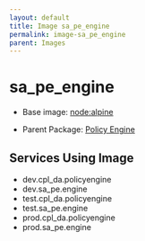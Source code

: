 ```yaml
---
layout: default
title: Image sa_pe_engine
permalink: image-sa_pe_engine
parent: Images
---
```

# sa_pe_engine

* Base image:  [node:alpine](image-node:alpine)

* Parent Package: [Policy Engine](package--edgemere-sa-pe)


## Services Using Image
* dev.cpl_da.policyengine
* dev.sa_pe.engine
* test.cpl_da.policyengine
* test.sa_pe.engine
* prod.cpl_da.policyengine
* prod.sa_pe.engine

